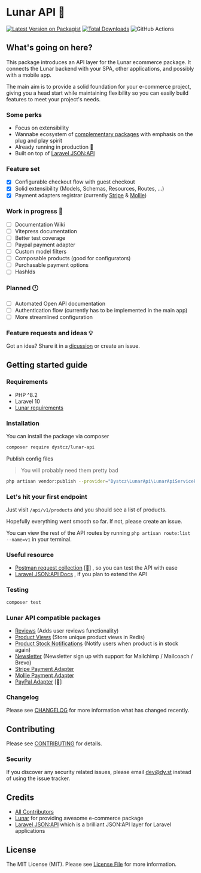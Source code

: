 # Lunar API 🪬

[![Latest Version on Packagist](https://img.shields.io/packagist/v/dystcz/lunar-api.svg?style=flat-square)](https://packagist.org/packages/dystcz/lunar-api)
[![Total Downloads](https://img.shields.io/packagist/dt/dystcz/lunar-api.svg?style=flat-square)](https://packagist.org/packages/dystcz/lunar-api)
![GitHub Actions](https://github.com/dystcz/lunar-api/actions/workflows/tests.yaml/badge.svg)

## What's going on here?

This package introduces an API layer for the Lunar ecommerce package.
It connects the Lunar backend with your SPA, other applications,
and possibly with a mobile app.

The main aim is to provide a solid foundation for your e-commerce project,
giving you a head start while maintaining flexibility so you can
easily build features to meet your project's needs.

### Some perks

- Focus on extensibility
- Wannabe ecosystem of [complementary packages](#lunar-api-compatible-packages)
with emphasis on the plug and play spirit
- Already running in production 🤫
- Built on top of [Laravel JSON:API](https://github.com/laravel-json-api/laravel)

### Feature set

- [x] Configurable checkout flow with guest checkout
- [x] Solid extensibility (Models, Schemas, Resources, Routes, ...)
- [x] Payment adapters registrar
(currently [Stripe](https://github.com/dystcz/lunar-api-stripe-adapter)
& [Mollie](https://github.com/pixelpillow/lunar-api-mollie-adapter))

### Work in progress 🚧

- [ ] Documentation Wiki
- [ ] Vitepress documentation
- [ ] Better test coverage
- [ ] Paypal payment adapter
- [ ] Custom model filters
- [ ] Composable products (good for configurators)
- [ ] Purchasable payment options
- [ ] HashIds

### Planned 🕛

- [ ] Automated Open API documentation
- [ ] Authentication flow (currently has to be implemented in the main app)
- [ ] More streamlined configuration

### Feature requests and ideas 💡

Got an idea? Share it in a [dicussion](https://github.com/dystcz/lunar-api/discussions/categories/ideas)
or create an issue.

## Getting started guide

### Requirements

- PHP ^8.2
- Laravel 10
- [Lunar requirements](https://docs.lunarphp.io/core/installation.html#server-requirements)

### Installation

You can install the package via composer

```bash
composer require dystcz/lunar-api
```

Publish config files

> You will probably need them pretty bad

```bash
php artisan vendor:publish --provider="Dystcz\LunarApi\LunarApiServiceProvider" --tag="lunar-api"
```

### Let's hit your first endpoint

Just visit `/api/v1/products` and you should see a list of products.

Hopefully everything went smooth so far. If not, please create an issue.

You can view the rest of the API routes by running `php artisan route:list --name=v1` in your terminal.

### Useful resource

- [Postman request collection](postman_collection.json) [🚧]
, so you can test the API with ease
- [Laravel JSON:API Docs](https://laraveljsonapi.io/docs/3.0/)
, if you plan to extend the API

### Testing

```bash
composer test
```

### Lunar API compatible packages

- [Reviews](https://github.com/dystcz/lunar-api-reviews) (Adds user reviews functionality)
- [Product Views](https://github.com/dystcz/lunar-api-product-views)
 (Store unique product views in Redis)
- [Product Stock Notifications](https://github.com/dystcz/lunar-api-product-notifications)
 (Notify users when product is in stock again)
- [Newsletter](https://github.com/dystcz/lunar-api-newsletter)
 (Newsletter sign up with support for Mailchimp / Mailcoach / Brevo)
- [Stripe Payment Adapter](https://github.com/dystcz/lunar-api-stripe-adapter)
- [Mollie Payment Adapter](https://github.com/pixelpillow/lunar-api-mollie-adapter)
- [PayPal Adapter](https://github.com/dystcz/lunar-api-paypal-adapter) [🚧]

### Changelog

Please see [CHANGELOG](CHANGELOG.md) for more information what has changed recently.

## Contributing

Please see [CONTRIBUTING](CONTRIBUTING.md) for details.

### Security

If you discover any security related issues, please email dev@dy.st instead of using the issue tracker.

## Credits

- [All Contributors](../../contributors)
- [Lunar](https://github.com/lunarphp/lunar) for providing awesome e-commerce package
- [Laravel JSON:API](https://github.com/laravel-json-api/laravel)
 which is a brilliant JSON:API layer for Laravel applications

## License

The MIT License (MIT). Please see [License File](LICENSE.md) for more information.
